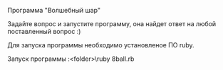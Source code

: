 Программа "Волшебный шар"

Задайте вопрос и запустите программу, она найдет ответ на любой поставленный вопрос :)

Для запуска программы необходимо установленое ПО ruby.

Запуск программы <disk>:\<folder>\ruby 8ball.rb
